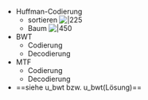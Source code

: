 - Huffman-Codierung
	- sortieren ![|225](https://raw.githubusercontent.com/xiaomeng-huang-study/images/main/pictures_Obsidian/Mathe3_Huffman-Codierung_Sortieren.png)
	- Baum ![|450](https://raw.githubusercontent.com/xiaomeng-huang-study/images/main/pictures_Obsidian/Mathe3_Huffman-Codierung_Baum.png)
- BWT
	- Codierung
	- Decodierung
- MTF
	- Codierung
	- Decodierung
- ==siehe u_bwt bzw. u_bwt(Lösung)== 